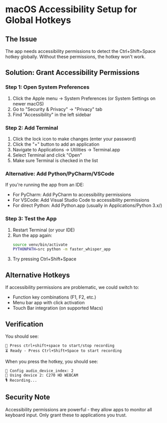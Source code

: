 # macOS Accessibility Setup for Global Hotkeys

## The Issue
The app needs accessibility permissions to detect the Ctrl+Shift+Space hotkey globally. Without these permissions, the hotkey won't work.

## Solution: Grant Accessibility Permissions

### Step 1: Open System Preferences
1. Click the Apple menu → System Preferences (or System Settings on newer macOS)
2. Go to "Security & Privacy" → "Privacy" tab
3. Find "Accessibility" in the left sidebar

### Step 2: Add Terminal
1. Click the lock icon to make changes (enter your password)
2. Click the "+" button to add an application
3. Navigate to Applications → Utilities → Terminal.app
4. Select Terminal and click "Open"
5. Make sure Terminal is checked in the list

### Alternative: Add Python/PyCharm/VSCode
If you're running the app from an IDE:
- For PyCharm: Add PyCharm to accessibility permissions
- For VSCode: Add Visual Studio Code to accessibility permissions  
- For direct Python: Add Python.app (usually in Applications/Python 3.x/)

### Step 3: Test the App
1. Restart Terminal (or your IDE)
2. Run the app again:
   ```bash
   source venv/bin/activate
   PYTHONPATH=src python -m faster_whisper_app
   ```
3. Try pressing Ctrl+Shift+Space

## Alternative Hotkeys
If accessibility permissions are problematic, we could switch to:
- Function key combinations (F1, F2, etc.)
- Menu bar app with click activation
- Touch Bar integration (on supported Macs)

## Verification
You should see:
```
🎹 Press ctrl+shift+space to start/stop recording
⏳ Ready - Press Ctrl+Shift+Space to start recording
```

When you press the hotkey, you should see:
```
🔧 Config audio_device_index: 2
🎤 Using device 2: C270 HD WEBCAM
🎙️ Recording...
```

## Security Note
Accessibility permissions are powerful - they allow apps to monitor all keyboard input. Only grant these to applications you trust.